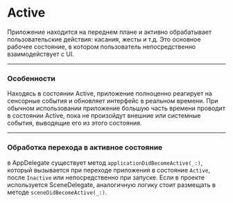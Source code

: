# Active

Приложение находится на переднем плане и активно обрабатывает пользовательские действия: касания, жесты и т.д. Это основное рабочее состояние, в котором пользователь непосредственно взаимодействует с UI.

---

### Особенности
Находясь в состоянии Active, приложение полноценно реагирует на сенсорные события и обновляет интерфейс в реальном времени. При обычном использовании приложение большую часть времени проводит в состоянии Active, пока не произойдут внешние или системные события, выводящие его из этого состояния.

---

### Обработка перехода в активное состояние
в AppDelegate существует метод ```applicationDidBecomeActive(_:)```, который вызывается при переходе приложения в состояние ```Active```, после ```Inactive``` или непосредственно при запуске. Если в проекте используется SceneDelegate, аналогичную логику стоит размещать в методе ```sceneDidBecomeActive(_:)```.

